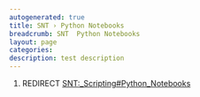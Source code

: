 ```yaml
---
autogenerated: true
title: SNT › Python Notebooks
breadcrumb: SNT  Python Notebooks
layout: page
categories: 
description: test description
---
```


1.  REDIRECT [SNT:\_Scripting\#Python\_Notebooks](SNT__Scripting#Python_Notebooks )
